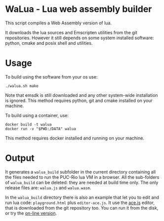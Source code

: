 
# WaLua - Lua web assembly builder

This script compiles a Web Assembly version of lua.

It downloads the lua sources and Emscripten utilities from the git
repositories.  However it still depends on some system installed software:
python, cmake and posix shell and utilities.

# Usage

To build using the software from your os use:

```
./walua.sh make
```

Note that emsdk is still downloaded and any other system-wide
installation is ignored. This method requires python, git and cmake
installed on your machine.

To build using a container, use:

```
docker build -t walua
docker run -v "$PWD:/DATA" walua
```

This method requires docker installed and running on your machine.

# Output

It generates a `walua_build` subfolder in the current directory containing all
the files needed to run the PUC-Rio lua VM in a browser. All the sub-folders of
`walua_build` can be deleted: they are needed at build time only. The only release files are: `walua.js` and `walua.wasm`.

In the `walua_build` directory there is also an example that let
you to edit and run lua code: `playground.html` plus
`editor-ace.js`.  It use the [ace.js](https://ace.c9.io) editor,
that is downloaded from the git repository too.  You can run it
from the disk, or try the [on-line
version](https://raw.githack.com/pocomane/walua/master/walua_build/playground.html).

